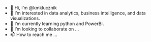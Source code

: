- 👋 Hi, I’m @kmklucznik
- 👀 I’m interested in data analytics, business intelligence, and data visualizations.
- 🌱 I’m currently learning python and PowerBI.
- 💞️ I’m looking to collaborate on ...
- 📫 How to reach me ...

<!---
kmklucznik/kmklucznik is a ✨ special ✨ repository because its `README.md` (this file) appears on your GitHub profile.
You can click the Preview link to take a look at your changes.
--->
